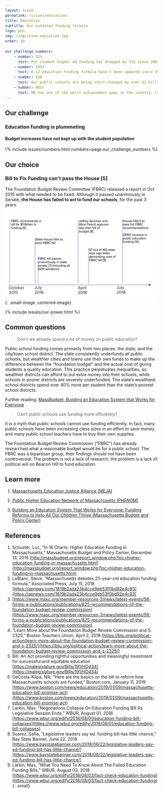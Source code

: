 ```yaml
---
layout: issue
permalink: /issues/education/
title: Education
subtitle: Our outdated funding formula
logo: pen
img: /img/issue-education.jpg
order: 10

our_challenge_numbers:
    - number: 31%
      text: Per student higher ed funding has dropped by 31% since 2001 [1]
    - number: 1993
      text: K-12 education funding formula hasn't been updated since 1993 [2]
    - number: $2B
      text: Our public schools are being short-changed by over $2 billion [3]
    - number: 48th
      text: MA has one of the worst achievement gaps in the country, ranking 48th place [4]
---
```


## Our challenge

### Education funding is plummeting

#### Budget increases have not kept up with the student population

{% include issues/numbers.html numbers=page.our_challenge_numbers %}


## Our choice

### Bill to Fix Funding can't pass the House [5]

The Foundation Budget Review Committee (FBRC) released a report in Oct 2015 with what needed to be fixed.  Although it passed unanimously in Senate, **the House has failed to act to fund our schools**, for the past 3 years.

![The House has failed to act to fund our schools](/img/education-timeline.png)
{: .small-image .centered-image}

{% include issues/our-power.html %}


## Common questions


> Don't we already spend a lot of money on public education?

Public school funding comes primarily from two places: the state, and the city/town school district. The state consistently underfunds all public schools, but wealthier cities and towns use their own funds to make up the difference between the “foundation budget” and the actual cost of giving students a quality education. This practice perpetuates inequalities, as wealthier districts can afford to put extra money into their schools, while schools in poorer districts are severely underfunded. The state’s wealthiest school districts spend over 40% more per student than the state’s poorest school districts.

Further reading: [MassBudget: Building an Education System that Works for Everyone](http://massbudget.org/report_window.php?loc=Building-an-Education-System-that-Works-for-Everyone.html)

> Can’t public schools use funding more efficiently?

It is a myth that public schools cannot use funding efficiently. In fact, many public schools have been increasing class sizes in an effort to save money, and many public school teachers have to buy their own supplies.

The Foundation Budget Review Commission (“FBRC”) has already researched what a reasonable budget would be for a public school. The FBRC was a bipartisan group; their findings should not have been controversial. The problem is not a lack of research; the problem is a lack of political will on Beacon Hill to fund education.

## Learn more


1.  [Massachusetts Education Justice Alliance (MEJA)](https://massedjustice.org/)

2.  [Public Higher Education Network of Massachusetts (PHENOM)](http://phenomonline.org/)

3.  [Building an Education System That Works for Everyone: Funding Reforms to Help All Our Children Thrive (Massachusetts Budget and Policy Center)](http://www.massbudget.org/report_window.php?loc=Building-an-Education-System-that-Works-for-Everyone.html)

## References

1.  Schuster, Luc, “In 16 Charts: Higher Education Funding in Massachusetts,” Massachusetts Budget and Policy Center, December 13, 2016  [http://massbudget.org/report_window.php?loc=higher-education-funding-in-massachusetts.html](http://massbudget.org/report_window.php?loc=higher-education-funding-in-massachusetts.html)
2.  LeBlanc, Steve, “Massachusetts debates 25-year-old education funding formula,” Associated Press, July 15, 2018 [https://apnews.com/1819b2ada23b4cce9eb53f0bd92e4c83](https://apnews.com/1819b2ada23b4cce9eb53f0bd92e4c83)
3.  [https://www.masc.org/member-resources-3/news/latest-events/58-forms-a-publications/publications/825-recommendations-of-the-foundation-budget-review-commission](https://www.masc.org/member-resources-3/news/latest-events/58-forms-a-publications/publications/825-recommendations-of-the-foundation-budget-review-commission)
4.  “Learn More about the Foundation Budget Review Commission and S. 2325,” Boston Teachers Union, April 2, 2018 [https://btu.org/political-action/learn-more-about-the-foundation-budget-review-commission-and-s-2325/](https://btu.org/political-action/learn-more-about-the-foundation-budget-review-commission-and-s-2325/)
5.  Bill: An Act providing rightful opportunities and meaningful investment for successful and equitable education [https://malegislature.gov/Bills/191/HD434](https://malegislature.gov/Bills/191/HD434)
6.  DeCosta-Klipa, Nik, “Here are the basics on the bill to reform how Massachusetts schools are funded,” Boston.com, January 11, 2019  [https://www.boston.com/news/education/2019/01/09/massachusetts-education-bill-promise-act](https://www.boston.com/news/education/2019/01/09/massachusetts-education-bill-promise-act)
7.  Larkin, Max, “Negotiations Collapse On Education Funding Bill As Legislative Session Ends,” WBUR, August 01, 2018 [https://www.wbur.org/edify/2018/08/01/education-funding-bill-collapses](https://www.wbur.org/edify/2018/08/01/education-funding-bill-collapses)
8.  Suarez, Safia, “Legislative leaders say ed. funding bill has little chance,” Bay State Banner, June 22, 2018 [https://www.baystatebanner.com/2018/06/22/legislative-leaders-say-ed-funding-bill-has-little-chance/](https://www.baystatebanner.com/2018/06/22/legislative-leaders-say-ed-funding-bill-has-little-chance/)
9.  Larkin, Max, “What You Need To Know About The Failed Education Funding Bills,” WBUR, August 03, 2018 [https://www.wbur.org/edify/2018/08/03/fact-check-education-funding](https://www.wbur.org/edify/2018/08/03/fact-check-education-funding)
{: .small}
